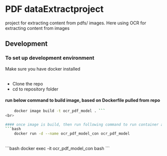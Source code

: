 # PDF dataExtractproject
project for extracting content from pdfs/ images. 
Here using OCR for extracting content from images

## Development
### To set up development environment
Make sure you have docker installed <br>
<br>


- Clone the repo
- cd to repository folder

#### run below command to build image, based on Dockerfile pulled from repo 
```bash  
    docker image build -t ocr_pdf_model . ```
<br>

#### once image is build, then run following command to run container and get into container 
```bash
    docker run -d --name ocr_pdf_model_con ocr_pdf_model
``` 
<br>
```bash  
    docker exec -it ocr_pdf_model_con bash 
```
